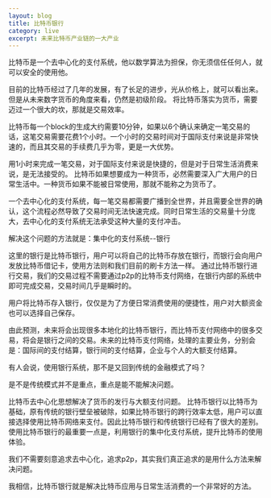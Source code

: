 ```yaml
---
layout: blog
title: 比特币银行
category: live
excerpt: 未来比特币产业链的一大产业
--- 
```


比特币是一个去中心化的支付系统，他以数学算法为担保，你无须信任任何人，就可以安全的使用他。

目前的比特币经过了几年的发展，有了长足的进步，光从价格上，就可以看出来。
但是从未来数字货币的角度来看，仍然是初级阶段。
将比特币落实为货币，需要迈过一个很大的坎，那就是交易效率。

比特币每一个block的生成大约需要10分钟，如果以6个确认来确定一笔交易的话，这笔交易需要花费1个小时。一个小时的交易时间对于国际支付来说是非常快速的，而且其交易的手续费几乎为零，更是一大优势。

用1小时来完成一笔交易，对于国际支付来说是快捷的，但是对于日常生活消费来说，是无法接受的。
比特币如果想要成为一种货币，必然需要深入广大用户的日常生活中。一种货币如果不能被日常使用，那就不能称之为货币了。

一个去中心化的支付系统，每一笔交易都需要广播到全世界，并且需要全世界的确认，这个流程必然导致了交易时间无法快速完成。同时日常生活的交易量十分庞大，去中心化的支付系统无法承受这种大量的支付冲击。

解决这个问题的方法就是：集中化的支付系统--银行

这里的银行是比特币银行，用户可以将自己的比特币存放在银行，而银行会向用户发放比特币借记卡，使用方法则和我们目前的刷卡方法一样。
通过比特币银行进行交易，我们的交易过程不需要通过p2p的比特币支付网络，在银行内部的系统中即可完成交易，交易时间几乎是瞬时的。

用户将比特币存入银行，仅仅是为了方便日常消费使用的便捷性，用户对大额资金也可以选择自己保存。

由此预测，未来将会出现很多本地化的比特币银行，而比特币支付网络中的很多交易，将会是银行之间的交易。未来的比特币支付网络，处理的主要业务，分别会是：国际间的支付结算，银行间的支付结算，企业与个人的大额支付结算。

有人会说，使用银行系统，那不是又回到传统的金融模式了吗？

是不是传统模式并不是重点，重点是能不能解决问题。

比特币去中心化思想解决了货币的发行与大额支付问题。
比特币银行以比特币为基础，原有传统的银行壁垒被破除，如果比特币银行的跨行效率太低，用户可以直接选择使用比特币网络来支付。因此比特币银行和传统银行已经有了很大的差别。
使用比特币银行的最重要一点是，利用银行的集中化支付系统，提升比特币的使用体验。

我们不需要刻意追求去中心化，追求p2p，其实我们真正追求的是用什么方法来解决问题。

我相信，比特币银行就是解决比特币应用与日常生活消费的一个非常好的方法。
